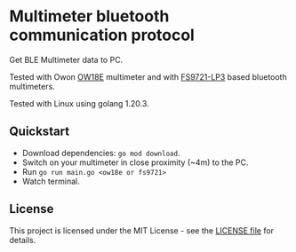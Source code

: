 # Multimeter bluetooth communication protocol

Get BLE Multimeter data to PC.

Tested with Owon [OW18E](/multimeter/OW18E/README.md) multimeter and with [FS9721-LP3](/multimeter/FS9721-LP3/README.md) based bluetooth multimeters.

Tested with Linux using golang 1.20.3.

## Quickstart

* Download dependencies: `go mod download`.
* Switch on your multimeter in close proximity (~4m) to the PC.
* Run `go run main.go <ow18e or fs9721>`
* Watch terminal.

## License

This project is licensed under the MIT License - see the [LICENSE file](LICENSE) for details.